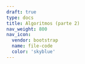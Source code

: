 ```yaml
---
draft: true
type: docs
title: Algoritmos (parte 2)
nav_weight: 800
nav_icon:
  vendor: bootstrap
  name: file-code
  color: 'skyblue'
---
```

